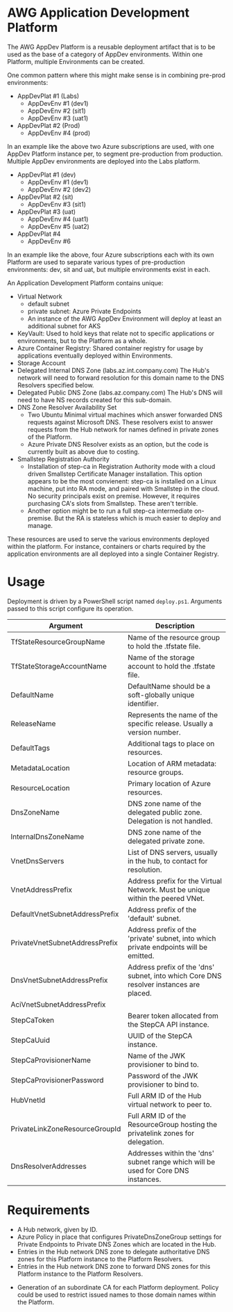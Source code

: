 # AWG Application Development Platform

The AWG AppDev Platform is a reusable deployment artifact that is to be used as the base of a category of AppDev environments. Within one Platform, multiple Environments can be created.

One common pattern where this might make sense is in combining pre-prod environments:

+ AppDevPlat #1 (Labs)
    + AppDevEnv #1 (dev1)
    + AppDevEnv #2 (sit1)
    + AppDevEnv #3 (uat1)
+ AppDevPlat #2 (Prod)
    + AppDevEnv #4 (prod)

In an example like the above two Azure subscriptions are used, with one AppDev Platform instance per, to segment pre-production from production. Multiple AppDev environments are deployed into the Labs platform.

+ AppDevPlat #1 (dev)
    + AppDevEnv #1 (dev1)
    + AppDevEnv #2 (dev2)
+ AppDevPlat #2 (sit)
    + AppDevEnv #3 (sit1)
+ AppDevPlat #3 (uat)
    + AppDevEnv #4 (uat1)
    + AppDevEnv #5 (uat2)
+ AppDevPlat #4
    + AppDevEnv #6

In an example like the above, four Azure subscriptions each with its own Platform are used to separate various types of pre-production environments: dev, sit and uat, but multiple environments exist in each.

An Application Development Platform contains unique:

+ Virtual Network
  + default subnet
  + private subnet: Azure Private Endpoints
  + An instance of the AWG AppDev Environment will deploy at least an additional subnet for AKS
+ KeyVault: Used to hold keys that relate not to specific applications or environments, but to the Platform as a whole.
+ Azure Container Registry: Shared container registry for usage by applications eventually deployed within Environments.
+ Storage Account
+ Delegated Internal DNS Zone (labs.az.int.company.com)
  The Hub's network will need to forward resolution for this domain name to the DNS Resolvers specified below.
+ Delegated Public DNS Zone (labs.az.company.com)
  The Hub's DNS will need to have NS records created for this sub-domain.
+ DNS Zone Resolver Availability Set
  + Two Ubuntu Minimal virtual machines which answer forwarded DNS requests against Microsoft DNS. These resolvers exist to answer requests from the Hub network for names defined in private zones of the Platform.
  + Azure Private DNS Resolver exists as an option, but the code is currently built as above due to costing.
+ Smallstep Registration Authority
  + Installation of step-ca in Registration Authority mode with a cloud driven Smallstep Certificate Manager installation. This option appears to be the most convienent: step-ca is installed on a Linux machine, put into RA mode, and paired with Smallstep in the cloud. No security principals exist on premise. However, it requires purchasing CA's slots from Smallstep. These aren't terrible.
  + Another option might be to run a full step-ca intermediate on-premise. But the RA is stateless which is much easier to deploy and manage.

These resources are used to serve the various environments deployed within the platform. For instance, containers or charts required by the application environments are all deployed into a single Container Registry.

# Usage

Deployment is driven by a PowerShell script named `deploy.ps1`. Arguments passed to this script configure its operation.

| Argument                          | Description
| ---                               | ---
| TfStateResourceGroupName          | Name of the resource group to hold the .tfstate file.
| TfStateStorageAccountName         | Name of the storage account to hold the .tfstate file.
| DefaultName                       | DefaultName should be a soft-globally unique identifier.
| ReleaseName                       | Represents the name of the specific release. Usually a version number.
| DefaultTags                       | Additional tags to place on resources.
| MetadataLocation                  | Location of ARM metadata: resource groups.
| ResourceLocation                  | Primary location of Azure resources.
| DnsZoneName                       | DNS zone name of the delegated public zone. Delegation is not handled.
| InternalDnsZoneName               | DNS zone name of the delegated private zone.
| VnetDnsServers                    | List of DNS servers, usually in the hub, to contact for resolution.
| VnetAddressPrefix                 | Address prefix for the Virtual Network. Must be unique within the peered VNet.
| DefaultVnetSubnetAddressPrefix    | Address prefix of the 'default' subnet.
| PrivateVnetSubnetAddressPrefix    | Address prefix of the 'private' subnet, into which private endpoints will be emitted.
| DnsVnetSubnetAddressPrefix        | Address prefix of the 'dns' subnet, into which Core DNS resolver instances are placed.
| AciVnetSubnetAddressPrefix        |
| StepCaToken                       | Bearer token allocated from the StepCA API instance.
| StepCaUuid                        | UUID of the StepCA instance.
| StepCaProvisionerName             | Name of the JWK provisioner to bind to.
| StepCaProvisionerPassword         | Password of the JWK provisioner to bind to.
| HubVnetId                         | Full ARM ID of the Hub virtual network to peer to.
| PrivateLinkZoneResourceGroupId    | Full ARM ID of the ResourceGroup hosting the privatelink zones for delegation.
| DnsResolverAddresses              | Addresses within the 'dns' subnet range which will be used for Core DNS instances.

# Requirements

+ A Hub network, given by ID.
+ Azure Policy in place that configures PrivateDnsZoneGroup settings for Private Endpoints to Private DNS Zones which are located in the Hub.
+ Entries in the Hub network DNS zone to delegate authoritative DNS zones for this Platform instance to the Platform Resolvers.
+ Entries in the Hub network DNS zone to forward DNS zones for this Platform instance to the Platform Resolvers.
* Generation of an subordinate CA for each Platform deployment. Policy could be used to restrict issued names to those domain names within the Platform.

